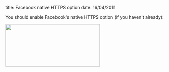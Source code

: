 title: Facebook native HTTPS option
date: 16/04/2011

You should enable Facebook's native HTTPS option (if you haven't already):

<a href="http://www.tlvince.com/blog/wp-content/uploads/2011/04/facebook-https.png"><img src="http://www.tlvince.com/blog/wp-content/uploads/2011/04/facebook-https-300x136.png" alt="" title="Facebook HTTPS" width="300" height="136" class="aligncenter size-medium wp-image-795" /></a>
